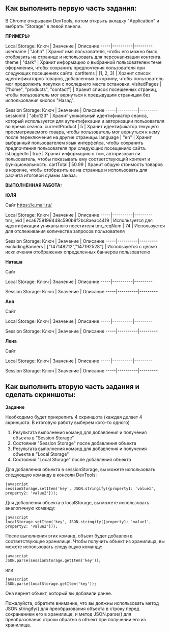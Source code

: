 ## Как выполнить первую часть задания:

В Chrome открываем DevTools, потом открыть вкладку "Application" и выбрать "Storage" в левой панели. 

**ПРИМЕРЫ:** 

Local Storage:
Ключ | Значение | Описание
-----|----------|---------
username | "John" | Хранит имя пользователя, чтобы его можно было отобразить на странице и использовать для персонализации контента.
theme | "dark" | Хранит информацию о выбранной пользователем теме оформления, чтобы сохранить предпочтения пользователя при следующих посещениях сайта.
cartItems | [1, 2, 3] | Хранит список идентификаторов товаров, добавленных в корзину, чтобы пользователь мог продолжить покупки с последнего места остановки.
visitedPages | ["home", "products", "contact"] | Хранит список посещенных страниц, чтобы пользователь мог вернуться к предыдущим страницам без использования кнопок "Назад".

Session Storage:
Ключ | Значение | Описание
-----|----------|---------
sessionId | "abc123" | Хранит уникальный идентификатор сеанса, который используется для аутентификации и авторизации пользователя во время сеанса.
currentProduct | 5 | Хранит идентификатор текущего просматриваемого товара, чтобы пользователь мог вернуться к нему после переключения на другие страницы.
language | "en" | Хранит выбранный пользователем язык интерфейса, чтобы сохранить предпочтения пользователя при следующих посещениях сайта.
isLoggedIn | true | Хранит информацию о том, авторизован ли пользователь, чтобы показывать ему соответствующий контент и функциональность.
cartTotal | 50.99 | Хранит общую стоимость товаров в корзине, чтобы отобразить ее на странице и использовать для расчета итоговой суммы заказа.

**ВЫПОЛНЕННАЯ РАБОТА:**

**ЮЛЯ**

Сайт https://e.mail.ru/

Local Storage:
Ключ | Значение | Описание
-----|----------|---------
tmr_lvid | eca6759199448c590b8f2bc8aeac4419 | Используется для идентификации уникального посетителя
tmr_reqNum | 74 | Используется для отслеживания количества запросов пользователя

Session Storage:
Ключ | Значение | Описание
-----|----------|---------
excludingBanners | 	["147148212","147192528"] | Используется с целью исключения отображения определенных баннеров пользователю

**Наташа**

Сайт

Local Storage:
Ключ | Значение | Описание
-----|----------|---------

Session Storage:
Ключ | Значение | Описание
-----|----------|---------

**Аня**

Сайт

Local Storage:
Ключ | Значение | Описание
-----|----------|---------

Session Storage:
Ключ | Значение | Описание
-----|----------|---------

**Лена**

Сайт

Local Storage:
Ключ | Значение | Описание
-----|----------|---------

Session Storage:
Ключ | Значение | Описание
-----|----------|---------

## Как выполнить вторую часть задания и сделать скриншоты:

**Задание**

Необходимо будет прикрепить 4 скриншота (каждая делает 4 скриншота. В итоговую работу выберем кого-то одного)

1. Результата выполнения команд для добавления и получения объекта в "Session Storage"
2. Состояния "Session Storage" после добавления объекта
3. Результата выполнения команд для добавления и получения объекта в "Local Storage"
4. Состояния "Local Storage" после добавления объекта 

Для добавления объекта в sessionStorage, вы можете использовать следующую команду в консоли DevTools:
```
javascript
sessionStorage.setItem('key', JSON.stringify({property1: 'value1', property2: 'value2'}));
```

Для добавления объекта в localStorage, вы можете использовать аналогичную команду:
```
javascript
localStorage.setItem('key', JSON.stringify({property1: 'value1', property2: 'value2'}));
```

После выполнения этих команд, объект будет добавлен в соответствующее хранилище. Чтобы получить объект из хранилища, вы можете использовать следующую команду:
```
javascript
JSON.parse(sessionStorage.getItem('key'));
```

или
```
javascript
JSON.parse(localStorage.getItem('key'));
```

Она вернет объект, который вы добавили ранее.

Пожалуйста, обратите внимание, что вы должны использовать метод JSON.stringify() для преобразования объекта в строку перед сохранением его в хранилище, и метод JSON.parse() для преобразования строки обратно в объект при получении его из хранилища.